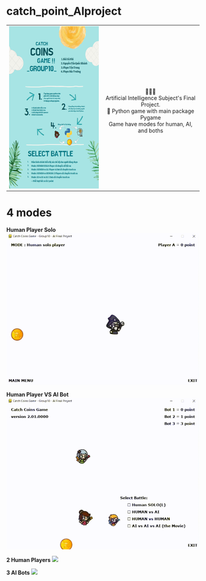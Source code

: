 # catch_point_AIproject

<table style="border-collapse: collapse;border-style:hidden;">
    <tr>
        <td align="center"><a href="https://github.com/jay-pro/catch_point_AIproject" target="_blank"><img src="https://github.com/jay-pro/catch_point_AIproject/blob/main/gifs/poster(2).png" width="300px" height="424px"></a></td>
        <td align="center"><br>🤖🧑‍💻<br>
Artificial Intelligence Subject's Final Project.<br>🐍 Python game with main package Pygame<br>Game have modes for human, AI, and boths<br></td>
    </tr>
</table>

# 4 modes

<strong>Human Player Solo</strong>
<img src='https://github.com/jay-pro/catch_point_AIproject/blob/main/gifs/humanplayersolo.gif'>

<strong>Human Player VS AI Bot</strong>
<img src='https://github.com/jay-pro/catch_point_AIproject/blob/main/gifs/humanvsai.gif'>

<strong>2 Human Players</strong>
<img src='https://github.com/jay-pro/catch_point_AIproject/blob/main/gifs/humanvshuman.gif'>

<strong>3 AI Bots</strong>
<img src='https://github.com/jay-pro/catch_point_AIproject/blob/main/gifs/aivsaivsai.gif'>
